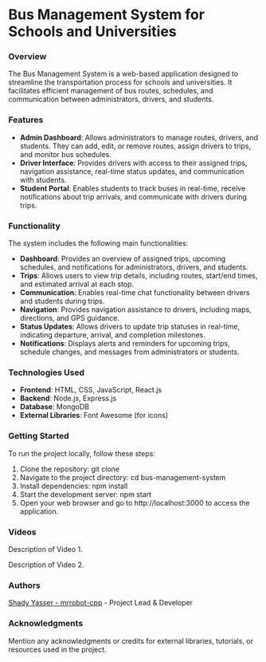 # Bus Management System for Schools and Universities

### Overview
The Bus Management System is a web-based application designed to streamline the transportation process for schools and universities. It facilitates efficient management of bus routes, schedules, and communication between administrators, drivers, and students.

### Features

- **Admin Dashboard**: Allows administrators to manage routes, drivers, and students. They can add, edit, or remove routes, assign drivers to trips, and monitor bus schedules.
- **Driver Interface**: Provides drivers with access to their assigned trips, navigation assistance, real-time status updates, and communication with students.
- **Student Portal**: Enables students to track buses in real-time, receive notifications about trip arrivals, and communicate with drivers during trips.
### Functionality
The system includes the following main functionalities:

- **Dashboard**: Provides an overview of assigned trips, upcoming schedules, and notifications for administrators, drivers, and students.
- **Trips**: Allows users to view trip details, including routes, start/end times, and estimated arrival at each stop.
- **Communication**: Enables real-time chat functionality between drivers and students during trips.
- **Navigation**: Provides navigation assistance to drivers, including maps, directions, and GPS guidance.
- **Status Updates**: Allows drivers to update trip statuses in real-time, indicating departure, arrival, and completion milestones.
- **Notifications**: Displays alerts and reminders for upcoming trips, schedule changes, and messages from administrators or students.
### Technologies Used
- **Frontend**: HTML, CSS, JavaScript, React.js
- **Backend**: Node.js, Express.js
- **Database**: MongoDB
- **External Libraries**: Font Awesome (for icons)
### Getting Started
To run the project locally, follow these steps:

1. Clone the repository: git clone <repository-url>
2. Navigate to the project directory: cd bus-management-system
3. Install dependencies: npm install
4. Start the development server: npm start
5. Open your web browser and go to http://localhost:3000 to access the application.
### Videos

Description of Video 1.


Description of Video 2.

### Authors
[Shady Yasser - mrrobot-cpp](https://github.com/MrRobot-cpp) - Project Lead & Developer

### Acknowledgments
Mention any acknowledgments or credits for external libraries, tutorials, or resources used in the project.
